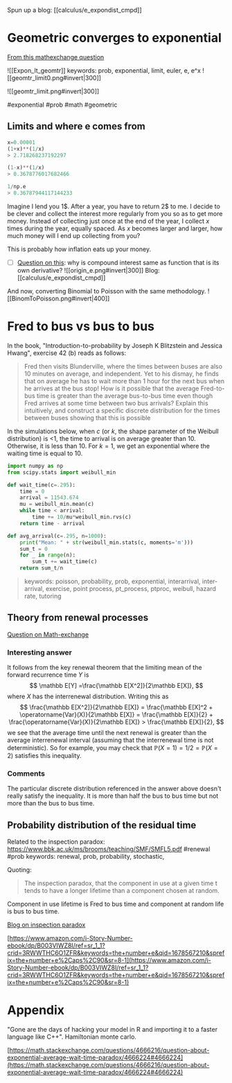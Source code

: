 Spun up a blog: [[calculus/e_expondist_cmpd]]
# Geometric converges to exponential
[From this mathexchange question](https://math.stackexchange.com/questions/93098/how-to-prove-that-geometric-distributions-converge-to-an-exponential-distributio)

![[Expon_lt_geomtr]]
keywords: prob, exponential, limit, euler, e, e^x
![[geomtr_limit0.png#invert|300]]

![[geomtr_limit.png#invert|300]]

#exponential #prob #math #geometric 
## Limits and where e comes from
```python
x=0.00001
(1+x)**(1/x)
> 2.718268237192297

(1-x)**(1/x)
> 0.3678776017682466

1/np.e
> 0.36787944117144233
```
Imagine I lend you 1\$. After a year, you have to return 2\$ to me. I decide to be clever and collect the interest more regularly from you so as to get more money. Instead of collecting just once at the end of the year, I collect $x$ times during the year, equally spaced. As $x$ becomes larger and larger, how much money will I end up collecting from you?

This is probably how inflation eats up your money.

- [ ] [Question on this](https://math.stackexchange.com/questions/4657268/why-does-compound-interest-lead-to-a-function-that-is-the-derivative-of-itself): why is compound interest same as function that is its own derivative?
![[origin_e.png#invert|300]]
Blog: [[calculus/e_expondist_cmpd]]

And now, converting Binomial to Poisson with the same methodology.
![[BinomToPoisson.png#invert|400]]


# Fred to bus vs bus to bus
In the book, "Introduction-to-probability by Joseph K Blitzstein and Jessica Hwang", exercise 42 (b) reads as follows: 

> Fred then visits Blunderville, where the times between buses are also 10 minutes on average, and independent. Yet to his dismay, he finds that on average he has to wait more than 1 hour for the next bus when he arrives at the bus stop! How is it possible that the average Fred-to-bus time is greater than the average bus-to-bus time even though Fred arrives at some time between two bus arrivals? Explain this intuitively, and construct a specific discrete distribution for the times between buses showing that this is possible

In the simulations below, when $c$ (or $k$, the shape parameter of the Weibull distribution) is <1, the time to arrival is on average greater than 10. Otherwise, it is less than 10. For $k=1$, we get an exponential where the waiting time is equal to $10$.
```python
import numpy as np
from scipy.stats import weibull_min

def wait_time(c=.295):
	time = 0
	arrival = 11543.674
	mu = weibull_min.mean(c)
	while time < arrival:
		time += 10/mu*weibull_min.rvs(c)
	return time - arrival

def avg_arrival(c=.295, n=1000):
	print("Mean: " + str(weibull_min.stats(c, moments='m')))
	sum_t = 0
	for _ in range(n):
		sum_t += wait_time(c)
	return sum_t/n
```

> keywords: poisson, probability, prob, exponential, interarrival, inter-arrival, exercise, point process, pt_process, ptproc, weibull, hazard rate, tutoring

## Theory from renewal processes
[Question on Math-exchange](https://math.stackexchange.com/questions/4652258/an-intuitive-discrete-inter-arrival-distribution-where-average-time-to-next-arr)

### Interesting answer
It follows from the key renewal theorem that the limiting mean of the forward recurrence time $Y$ is
$$
\mathbb E[Y] =\frac{\mathbb E[X^2]}{2\mathbb E[X]},
$$
where $X$ has the interrenewal distribution. Writing this as
$$
\frac{\mathbb E[X^2]}{2\mathbb E[X]} = \frac{\mathbb E[X]^2 + \operatorname{Var}(X)}{2\mathbb E[X]} = \frac{\mathbb E[X]}{2} + \frac{\operatorname{Var}(X)}{2\mathbb E[X]} > \frac{\mathbb E[X]}{2},
$$
we see that the average time until the next renewal is greater than the average interrenewal interval (assuming that the interrenewal time is not deterministic). So for example, you may check that $\mathbb P(X=1)=1/2=\mathbb P(X=2)$ satisfies this inequality.
### Comments
The particular discrete distribution referenced in the answer above doesn't really satisfy the inequality. It is more than half the bus to bus time but not more than the bus to bus time. 

## Probability distribution of the residual time 


Related to the inspection paradox: 
https://www.bbk.ac.uk/ms/brooms/teaching/SMF/SMFL5.pdf
#renewal #prob 
keywords: renewal, prob, probability, stochastic, 

Quoting:
> The inspection paradox, that the component in use at a given time t tends to have a longer lifetime than a component chosen at random.

Component in use lifetime is Fred to bus time and component at random life is bus to bus time.

[Blog on inspection paradox](https://towardsdatascience.com/the-inspection-paradox-is-everywhere-2ef1c2e9d709)


[https://www.amazon.com/i-Story-Number-ebook/dp/B003VIWZ8I/ref=sr_1_1?crid=3RWWTHC6O1ZFR&keywords=the+number+e&qid=1678567210&sprefix=the+number+e%2Caps%2C90&sr=8-1](https://www.amazon.com/i-Story-Number-ebook/dp/B003VIWZ8I/ref=sr_1_1?crid=3RWWTHC6O1ZFR&keywords=the+number+e&qid=1678567210&sprefix=the+number+e%2Caps%2C90&sr=8-1)


# Appendix
"Gone are the days of hacking your model in R and importing it to a faster language like C++".
Hamiltonian monte carlo.


[https://math.stackexchange.com/questions/4666216/question-about-exponential-average-wait-time-paradox/4666224#4666224](https://math.stackexchange.com/questions/4666216/question-about-exponential-average-wait-time-paradox/4666224#4666224)